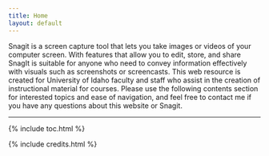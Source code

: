 ```yaml
---
title: Home
layout: default
---
```


Snagit is a screen capture tool that lets you take images or videos of your computer screen. With features that allow you to edit, store, and share SnagIt is suitable for anyone who need to convey information effectively with visuals such as screenshots or screencasts. 
This web resource is created for University of Idaho faculty and staff who assist in the creation of instructional material for courses. Please use the following contents section for interested topics and ease of navigation, and feel free to contact me if you have any questions about this website or Snagit. 


------
{% include toc.html %}

{% include credits.html %}
